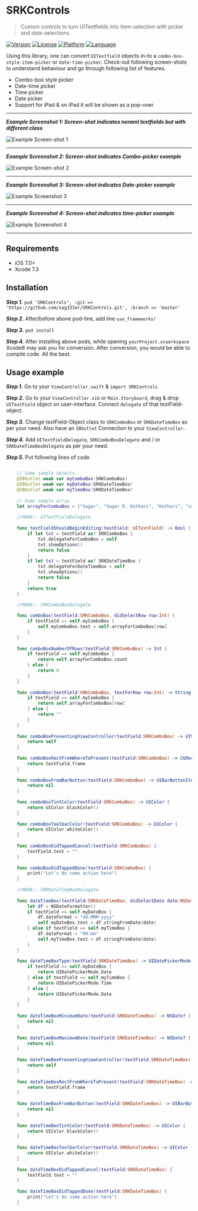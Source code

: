 # SRKControls

> Custom controls to turn UITextfields into item-selection with picker and date-selections.

[![Version](https://img.shields.io/cocoapods/v/SRKControls.svg?style=flat)](http://cocoapods.org/pods/SRKControls)
[![License](https://img.shields.io/cocoapods/l/SRKControls.svg?style=flat)](http://cocoapods.org/pods/SRKControls)
[![Platform](https://img.shields.io/cocoapods/p/SRKControls.svg?style=flat)](http://cocoapods.org/pods/SRKControls)
[![Language](https://img.shields.io/badge/swift-3.0-orange.svg)](http://swift.org)

Using this library, one can convert `UITextfield` objects in-to a `combo-box-style-item-picker` or `date-time-picker`.
Check-out following screen-shots to understand behaviour and go through following list of features.

* Combo-box style picker
* Date-time picker
* Time picker
* Date picker
* Support for iPad & on iPad it will be shown as a pop-over

---

***Example Screenshot 1: Screen-shot indicates noraml textfields but with different class***

![Example Screen-shot 1](https://github.com/sag333ar/SRKControls/blob/master/ScreenShots/SRKControls%20with%20normal%20appearance.png?raw=true)

---

***Example Screenshot 2: Screen-shot indicates Combo-picker example***

![Example Screen-shot 2](https://github.com/sag333ar/SRKControls/blob/master/ScreenShots/SRKControls%20-%20SRKComboBox.png?raw=true)

---

***Example Screenshot 3: Screen-shot indicates Date-picker example***

![Example Screenshot 3](https://github.com/sag333ar/SRKControls/blob/master/ScreenShots/SRKControls%20-%20SRKDateTimeBox%20-%20Date%20Picker.png?raw=true)

---

***Example Screenshot 4: Screen-shot indicates time-picker example***

![Example Screenshot 4](https://github.com/sag333ar/SRKControls/blob/master/ScreenShots/SRKControls%20-%20SRKDateTimeBox%20-%20Time%20Picker.png?raw=true)

---

## Requirements

- iOS 7.0+
- Xcode 7.3

## Installation

***Step 1.*** `pod 'SRKControls', :git => 'https://github.com/sag333ar/SRKControls.git', :branch => 'master'`

***Step 2.*** After/before above pod-line, add line `use_frameworks!`

***Step 3.*** `pod install`

***Step 4.*** After installing above pods, while opening `yourProject.xcworkspace` Xcode8 may ask you for conversion. After conversion, you would be able to compile code. All the best.

## Usage example

***Step 1.*** Go to your `ViewController.swift` & `import SRKControls`

***Step 2.*** Go to your `ViewController.xib` or `Main.Storyboard`, drag & drop `UITextField` object on user-interface. Connect `delegate` of that textField-object.

***Step 3.*** Change textField-Object class to `SRKComboBox` or `SRKDateTimeBox` as per your need. Also have an `IBOutlet` Connection to your `ViewController`.

***Step 4.*** Add `UITextFieldDelegate`, `SRKComboBoxDelegate` and / or `SRKDateTimeBoxDelegate` as per your need.

***Step 5.*** Put following lines of code


```Swift

	// Some sample objects.
	@IBOutlet weak var myComboBox:SRKComboBox!
	@IBOutlet weak var myDateBox:SRKDateTimeBox!
	@IBOutlet weak var myTimeBox:SRKDateTimeBox!
	
	// Some sample array
	let arrayForComboBox = ["Sagar", "Sagar R. Kothari", "Kothari", "sag333ar", "sag333ar.github.io", "samurai", "jack", "cartoon", "network"]
	
	//MARK:- UITextFieldDelegate
	
	func textFieldShouldBeginEditing(textField: UITextField) -> Bool {
		if let txt = textField as? SRKComboBox {
			txt.delegateForComboBox = self
			txt.showOptions()
			return false
		}
		if let txt = textField as? SRKDateTimeBox {
			txt.delegateForDateTimeBox = self
			txt.showOptions()
			return false
		}
		return true
	}

	//MARK:- SRKComboBoxDelegate
	
	func comboBox(textField:SRKComboBox, didSelectRow row:Int) {
		if textField == self.myComboBox {
			self.myComboBox.text = self.arrayForComboBox[row]
		}
	}
	
	func comboBoxNumberOfRows(textField:SRKComboBox) -> Int {
		if textField == self.myComboBox {
			return self.arrayForComboBox.count
		} else {
			return 0
		}
	}
	
	func comboBox(textField:SRKComboBox, textForRow row:Int) -> String {
		if textField == self.myComboBox {
			return self.arrayForComboBox[row]
		} else {
			return ""
		}
	}
	
	func comboBoxPresentingViewController(textField:SRKComboBox) -> UIViewController {
		return self
	}
	
	func comboBoxRectFromWhereToPresent(textField:SRKComboBox) -> CGRect {
		return textField.frame
	}
	
	func comboBoxFromBarButton(textField:SRKComboBox) -> UIBarButtonItem? {
		return nil
	}
	
	func comboBoxTintColor(textField:SRKComboBox) -> UIColor {
		return UIColor.blackColor()
	}
	
	func comboBoxToolbarColor(textField:SRKComboBox) -> UIColor {
		return UIColor.whiteColor()
	}
	
	func comboBoxDidTappedCancel(textField:SRKComboBox) {
		textField.text = ""
	}
	
	func comboBoxDidTappedDone(textField:SRKComboBox) {
		print("Let's do some action here")
	}
	
	//MARK:- SRKDateTimeBoxDelegate
	
	func dateTimeBox(textField:SRKDateTimeBox, didSelectDate date:NSDate) {
		let df = NSDateFormatter()
		if textField == self.myDateBox {
			df.dateFormat = "dd-MMM-yyyy"
			self.myDateBox.text = df.stringFromDate(date)
		} else if textField == self.myTimeBox {
			df.dateFormat = "HH:mm"
			self.myTimeBox.text = df.stringFromDate(date)
		}
	}
	
	func dateTimeBoxType(textField:SRKDateTimeBox) -> UIDatePickerMode {
		if textField == self.myDateBox {
			return UIDatePickerMode.Date
		} else if textField == self.myTimeBox {
			return UIDatePickerMode.Time
		} else {
			return UIDatePickerMode.Date
		}
	}
	
	func dateTimeBoxMinimumDate(textField:SRKDateTimeBox) -> NSDate? {
		return nil
	}
	
	func dateTimeBoxMaximumDate(textField:SRKDateTimeBox) -> NSDate? {
		return nil
	}
	
	func dateTimeBoxPresentingViewController(textField:SRKDateTimeBox) -> UIViewController {
		return self
	}
	
	func dateTimeBoxRectFromWhereToPresent(textField:SRKDateTimeBox) -> CGRect {
		return textField.frame
	}
	
	func dateTimeBoxFromBarButton(textField:SRKDateTimeBox) -> UIBarButtonItem? {
		return nil
	}
	
	func dateTimeBoxTintColor(textField:SRKDateTimeBox) -> UIColor {
		return UIColor.blackColor()
	}
	
	func dateTimeBoxToolbarColor(textField:SRKDateTimeBox) -> UIColor {
		return UIColor.whiteColor()
	}
	
	func dateTimeBoxDidTappedCancel(textField:SRKDateTimeBox) {
		textField.text = ""
	}
	
	func dateTimeBoxDidTappedDone(textField:SRKDateTimeBox) {
		print("Let's do some action here")
	}
```
